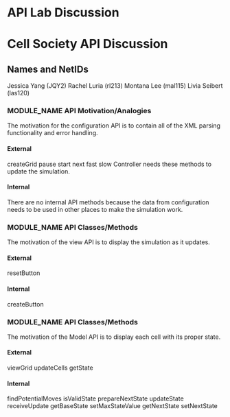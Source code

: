 # API Lab Discussion
# Cell Society API Discussion

## Names and NetIDs
Jessica Yang (JQY2)
Rachel Luria (rl213)
Montana Lee (mal115)
Livia Seibert (las120)

### MODULE_NAME API Motivation/Analogies

The motivation for the configuration API is to contain all of the XML parsing functionality and error handling.

#### External
createGrid
pause
start
next
fast
slow
Controller needs these methods to update the simulation.

#### Internal

There are no internal API methods because the data from configuration needs to be used in other places to make the simulation work.

### MODULE_NAME API Classes/Methods

The motivation of the view API is to display the simulation as it updates.

#### External
resetButton


#### Internal
createButton

### MODULE_NAME API Classes/Methods

The motivation of the Model API is to display each cell with its proper state.

#### External
viewGrid
updateCells
getState

#### Internal
findPotentialMoves
isValidState
prepareNextState
updateState
receiveUpdate
getBaseState
setMaxStateValue
getNextState
setNextState
